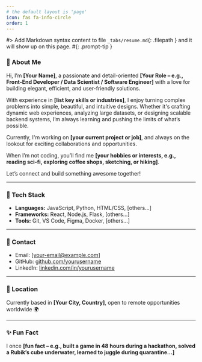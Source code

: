 ```yaml
---
# the default layout is 'page'
icon: fas fa-info-circle
order: 1
---
```


#> Add Markdown syntax content to file `_tabs/resume.md`{: .filepath } and it will show up on this page.
#{: .prompt-tip }

### 📌 About Me

Hi, I’m **[Your Name]**, a passionate and detail-oriented **[Your Role – e.g., Front-End Developer / Data Scientist / Software Engineer]** with a love for building elegant, efficient, and user-friendly solutions.

With experience in **[list key skills or industries]**, I enjoy turning complex problems into simple, beautiful, and intuitive designs. Whether it's crafting dynamic web experiences, analyzing large datasets, or designing scalable backend systems, I’m always learning and pushing the limits of what’s possible.

Currently, I'm working on **[your current project or job]**, and always on the lookout for exciting collaborations and opportunities.

When I’m not coding, you’ll find me **[your hobbies or interests, e.g., reading sci-fi, exploring coffee shops, sketching, or hiking]**.

Let’s connect and build something awesome together!

---

### 🔧 Tech Stack

- **Languages:** JavaScript, Python, HTML/CSS, [others...]
- **Frameworks:** React, Node.js, Flask, [others...]
- **Tools:** Git, VS Code, Figma, Docker, [others...]

---

### 📨 Contact

- Email: [your-email@example.com]
- GitHub: [github.com/yourusername](https://github.com/yourusername)
- LinkedIn: [linkedin.com/in/yourusername](https://linkedin.com/in/yourusername)

---

### 📍 Location

Currently based in **[Your City, Country]**, open to remote opportunities worldwide 🌍

---

### ✨ Fun Fact

I once **[fun fact – e.g., built a game in 48 hours during a hackathon, solved a Rubik’s cube underwater, learned to juggle during quarantine...]**

